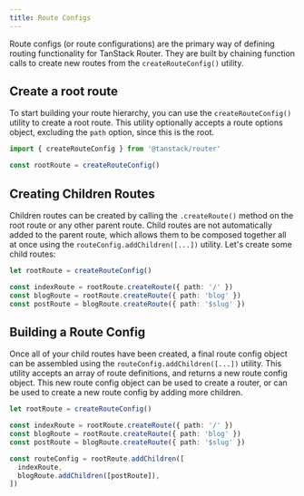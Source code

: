 ```yaml
---
title: Route Configs
---
```


Route configs (or route configurations) are the primary way of defining routing functionality for TanStack Router. They are built by chaining function calls to create new routes from the `createRouteConfig()` utility.

## Create a root route

To start building your route hierarchy, you can use the `createRouteConfig()` utility to create a root route. This utility optionally accepts a route options object, excluding the `path` option, since this is the root.

```ts
import { createRouteConfig } from '@tanstack/router'

const rootRoute = createRouteConfig()
```

## Creating Children Routes

Children routes can be created by calling the `.createRoute()` method on the root route or any other parent route. Child routes are not automatically added to the parent route, which allows them to be composed together all at once using the `routeConfig.addChildren([...])` utility. Let's create some child routes:

```ts
let rootRoute = createRouteConfig()

const indexRoute = rootRoute.createRoute({ path: '/' })
const blogRoute = rootRoute.createRoute({ path: 'blog' })
const postRoute = blogRoute.createRoute({ path: '$slug' })
```

## Building a Route Config

Once all of your child routes have been created, a final route config object can be assembled using the `routeConfig.addChildren([...])` utility. This utility accepts an array of route definitions, and returns a new route config object. This new route config object can be used to create a router, or can be used to create a new route config by adding more children.

```ts
let rootRoute = createRouteConfig()

const indexRoute = rootRoute.createRoute({ path: '/' })
const blogRoute = rootRoute.createRoute({ path: 'blog' })
const postRoute = blogRoute.createRoute({ path: '$slug' })

const routeConfig = rootRoute.addChildren([
  indexRoute,
  blogRoute.addChildren([postRoute]),
])
```
